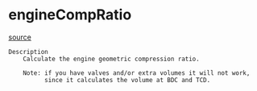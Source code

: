 # engineCompRatio

[source](github.com/OpenFOAM-jp/OpenFOAM-utilities-tutorials-jp/blob/master/v1906/postProcessing/miscellaneous/engineCompRatio/engineCompRatio.C/engineCompRatio.C)

```
Description
    Calculate the engine geometric compression ratio.

    Note: if you have valves and/or extra volumes it will not work,
          since it calculates the volume at BDC and TCD.


```

